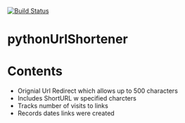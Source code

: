 [![Build Status](https://travis-ci.com/travis-ci/travis-web.svg?branch=master)](https://travis-ci.com/travis-ci/travis-web)

# pythonUrlShortener

# Contents
* Orignial Url Redirect which allows up to 500 characters
* Includes ShortURL w specified charcters
* Tracks number of visits to links
* Records dates links were created
